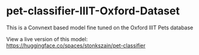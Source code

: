 # pet-classifier-IIIT-Oxford-Dataset

This is a Convnext based model fine tuned on the Oxford IIIT Pets database

View a live version of this model: https://huggingface.co/spaces/stonkszain/pet-classifier
